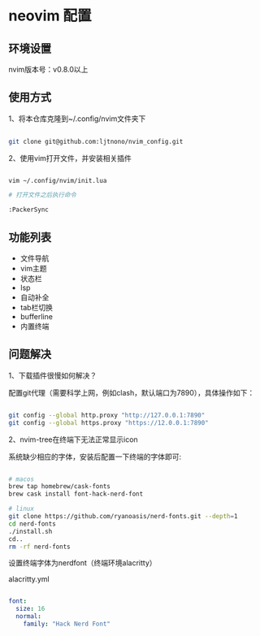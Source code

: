 # neovim 配置

## 环境设置

nvim版本号：v0.8.0以上

## 使用方式

1、将本仓库克隆到~/.config/nvim文件夹下


```bash
    
git clone git@github.com:ljtnono/nvim_config.git

```

2、使用vim打开文件，并安装相关插件

```bash

vim ~/.config/nvim/init.lua

# 打开文件之后执行命令

:PackerSync

```


## 功能列表

* 文件导航
* vim主题
* 状态栏
* lsp
* 自动补全
* tab栏切换
* bufferline
* 内置终端

## 问题解决

1、下载插件很慢如何解决？

配置git代理（需要科学上网，例如clash，默认端口为7890），具体操作如下：

```bash

git config --global http.proxy "http://127.0.0.1:7890"
git config --global https.proxy "https://12.0.0.1:7890"

```

2、nvim-tree在终端下无法正常显示icon

系统缺少相应的字体，安装后配置一下终端的字体即可:

```bash

# macos
brew tap homebrew/cask-fonts
brew cask install font-hack-nerd-font

# linux
git clone https://github.com/ryanoasis/nerd-fonts.git --depth=1
cd nerd-fonts 
./install.sh 
cd.. 
rm -rf nerd-fonts

```

设置终端字体为nerdfont（终端环境alacritty）

alacritty.yml

```yml

font:
  size: 16
  normal:
    family: "Hack Nerd Font"

```